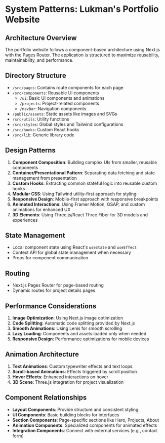 # System Patterns: Lukman's Portfolio Website

## Architecture Overview
The portfolio website follows a component-based architecture using Next.js with the Pages Router. The application is structured to maximize reusability, maintainability, and performance.

## Directory Structure
- `/src/pages`: Contains route components for each page
- `/src/components`: Reusable UI components
  - `/ui`: Basic UI components and animations
  - `/projects`: Project-related components
  - `/navBar`: Navigation components
- `/public/assets`: Static assets like images and SVGs
- `/src/utils`: Utility functions
- `/src/styles`: Global styles and Tailwind configurations
- `/src/hooks`: Custom React hooks
- `/src/lib`: Generic library code

## Design Patterns
1. **Component Composition**: Building complex UIs from smaller, reusable components
2. **Container/Presentational Pattern**: Separating data fetching and state management from presentation
3. **Custom Hooks**: Extracting common stateful logic into reusable custom hooks
4. **Modular CSS**: Using Tailwind utility-first approach for styling
5. **Responsive Design**: Mobile-first approach with responsive breakpoints
6. **Animated Interactions**: Using Framer Motion, GSAP, and custom animations for enhanced UX
7. **3D Elements**: Using Three.js/React Three Fiber for 3D models and experiences

## State Management
- Local component state using React's `useState` and `useEffect`
- Context API for global state management when necessary
- Props for component communication

## Routing
- Next.js Pages Router for page-based routing
- Dynamic routes for project details pages

## Performance Considerations
1. **Image Optimization**: Using Next.js image optimization
2. **Code Splitting**: Automatic code splitting provided by Next.js
3. **Smooth Animations**: Using Lenis for smooth scrolling
4. **Lazy Loading**: Components and assets loaded only when needed
5. **Responsive Design**: Performance optimizations for mobile devices

## Animation Architecture
1. **Text Animations**: Custom typewriter effects and text loops
2. **Scroll-based Animations**: Effects triggered by scroll position
3. **Hover Effects**: Enhanced interactions on hover
4. **3D Scene**: Three.js integration for project visualization

## Component Relationships
- **Layout Components**: Provide structure and consistent styling
- **UI Components**: Basic building blocks for interfaces
- **Section Components**: Page-specific sections like Hero, Projects, About
- **Animation Components**: Specialized components for animated effects
- **Integration Components**: Connect with external services (e.g., contact form) 